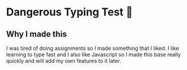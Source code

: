 # Dangerous Typing Test 🚀

## Why I made this
I was tired of doing assignments so I made something that I liked. I like learning to type fast and I also like Javascript
so I made this base really quickly and will add my own features to it later.